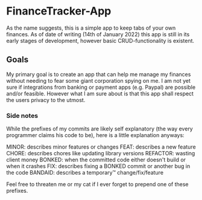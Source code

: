 # FinanceTracker-App
As the name suggests, this is a simple app to keep tabs of your own finances.
As of date of writing (14th of January 2022) this app is still in its early stages of development, however basic CRUD-functionality
is existent.

## Goals
My primary goal is to create an app that can help me manage my finances without needing to fear some giant corporation spying on me.
I am not yet sure if integrations from banking or payment apps (e.g. Paypal) are possible and/or feasible.
However what I am sure about is that this app shall respect the users privacy to the utmost.

### Side notes
While the prefixes of my commits are likely self explanatory (the way every programmer claims his code to be), here is a little
explanation anyways:

MINOR: describes minor features or changes
FEAT: describes a new feature
CHORE: describes chores like updating library versions
REFACTOR: wasting client money
BONKED: when the committed code either doesn't build or when it crashes
FIX: describes fixing a BONKED commit or another bug in the code
BANDAID: describes a temporary™ change/fix/feature

Feel free to threaten me or my cat if I ever forget to prepend one of these prefixes.
